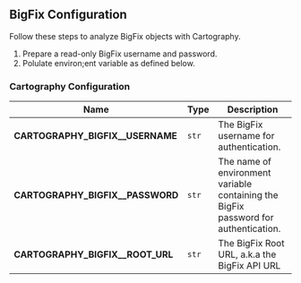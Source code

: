 ## BigFix Configuration

Follow these steps to analyze BigFix objects with Cartography.
1. Prepare a read-only BigFix username and password.
1. Polulate environ;ent variable as defined below.

### Cartography Configuration

| **Name** | **Type** | **Description** |
|----------|----------|-----------------|
| **CARTOGRAPHY_BIGFIX__USERNAME** | `str` | The BigFix username for authentication. |
| **CARTOGRAPHY_BIGFIX__PASSWORD** | `str` | The name of environment variable containing the BigFix password for authentication. |
| **CARTOGRAPHY_BIGFIX__ROOT_URL** | `str` | The BigFix Root URL, a.k.a the BigFix API URL |
